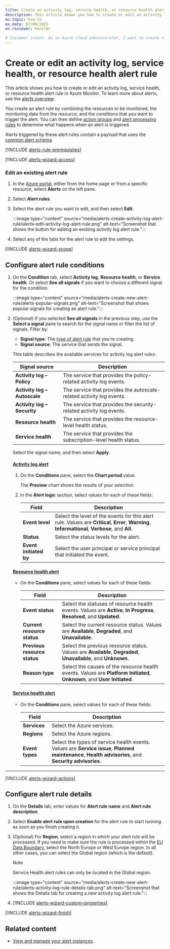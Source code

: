 ```yaml
---
title: Create an activity log, service health, or resource health alert rule
description: This article shows you how to create or edit an activity log, service health, or resource health alert rule in Azure Monitor.
ms.topic: how-to
ms.date: 07/09/2025
ms.reviewer: harelbr

# Customer intent: As an Azure cloud administrator, I want to create a new log search alert rule so that I can use a log search query to monitor the performance and availability of my resources.
---
```


# Create or edit an activity log, service health, or resource health alert rule

This article shows you how to create or edit an activity log, service health, or resource health alert rule in Azure Monitor. To learn more about alerts, see the [alerts overview](alerts-overview.md).

You create an alert rule by combining the resources to be monitored, the monitoring data from the resource, and the conditions that you want to trigger the alert. You can then define [action groups](./action-groups.md) and [alert processing rules](alerts-action-rules.md) to determine what happens when an alert is triggered.

Alerts triggered by these alert rules contain a payload that uses the [common alert schema](alerts-common-schema.md).

[!INCLUDE [alerts-rule-prerequisites](includes/alerts-rule-prerequisites.md)]

[!INCLUDE [alerts-wizard-access](includes/alerts-wizard-access.md)]

### Edit an existing alert rule

1. In the [Azure portal](https://portal.azure.com/), either from the home page or from a specific resource, select **Alerts** on the left pane.

1. Select **Alert rules**.

1. Select the alert rule you want to edit, and then select **Edit**.

    :::image type="content" source="media/alerts-create-activity-log-alert-rule/alerts-edit-activity-log-alert-rule.png" alt-text="Screenshot that shows the button for editing an existing activity log alert rule.":::

1. Select any of the tabs for the alert rule to edit the settings.

[!INCLUDE [alerts-wizard-scope](includes/alerts-wizard-scope.md)]

## Configure alert rule conditions

1. On the **Condition** tab, select **Activity log**, **Resource health**, or **Service health**. Or select **See all signals** if you want to choose a different signal for the condition.

    :::image type="content" source="media/alerts-create-new-alert-rule/alerts-popular-signals.png" alt-text="Screenshot that shows popular signals for creating an alert rule.":::

1. (Optional) If you selected **See all signals** in the previous step, use the **Select a signal** pane to search for the signal name or filter the list of signals. Filter by:

    * **Signal type**: The [type of alert rule](alerts-overview.md#types-of-alerts) that you're creating.
    * **Signal source**: The service that sends the signal.

    This table describes the available services for activity log alert rules:

    | Signal source                | Description                                                          |
    |------------------------------|----------------------------------------------------------------------|
    | **Activity log – Policy**    | The service that provides the policy-related activity log events.    |
    | **Activity log – Autoscale** | The service that provides the autoscale-related activity log events. |
    | **Activity log – Security**  | The service that provides the security-related activity log events.  |
    | **Resource health**          | The service that provides the resource-level health status.          |
    | **Service health**           | The service that provides the subscription-level health status.      |

    Select the signal name, and then select **Apply**.

    #### [Activity log alert](#tab/activity-log)

    1. On the **Conditions** pane, select the **Chart period** value.

        The **Preview** chart shows the results of your selection.

    1. In the **Alert logic** section, select values for each of these fields:

        | Field                  | Description                                                                                                                                       |
        |------------------------|---------------------------------------------------------------------------------------------------------------------------------------------------|
        | **Event level**        | Select the level of the events for this alert rule. Values are **Critical**, **Error**, **Warning**, **Informational**, **Verbose**, and **All**. |
        | **Status**             | Select the status levels for the alert.                                                                                                           |
        | **Event initiated by** | Select the user principal or service principal that initiated the event.                                                                          |

    #### [Resource health alert](#tab/resource-health)

    * On the **Conditions** pane, select values for each of these fields:

        | Field                        | Description                                                                                                              |
        |------------------------------|--------------------------------------------------------------------------------------------------------------------------|
        | **Event status**             | Select the statuses of resource health events. Values are **Active**, **In Progress**, **Resolved**, and **Updated**.    |
        | **Current resource status**  | Select the current resource status. Values are **Available**, **Degraded**, and **Unavailable**.                         |
        | **Previous resource status** | Select the previous resource status. Values are **Available**, **Degraded**, **Unavailable**, and **Unknown**.           |
        | **Reason type**              | Select the causes of the resource health events. Values are **Platform Initiated**, **Unknown**, and **User Initiated**. |
  
    #### [Service health alert](#tab/service-health)

    * On the **Conditions** pane, select values for each of these fields:

        | Field           | Description                                                                                                                                           |
        |-----------------|-------------------------------------------------------------------------------------------------------------------------------------------------------|
        | **Services**    | Select the Azure services.                                                                                                                            |
        | **Regions**     | Select the Azure regions.                                                                                                                             |
        | **Event types** | Select the types of service health events. Values are **Service issue**, **Planned maintenance**, **Health advisories**, and **Security advisories**. |

---

[!INCLUDE [alerts-wizard-actions](includes/alerts-wizard-actions.md)]

## Configure alert rule details

1. On the **Details** tab, enter values for **Alert rule name** and **Alert rule description**.

1. Select **Enable alert rule upon creation** for the alert rule to start running as soon as you finish creating it.

1. (Optional) For **Region**, select a region in which your alert rule will be processed. If you need to make sure the rule is processed within the [EU Data Boundary](/privacy/eudb/eu-data-boundary-learn), select the North Europe or West Europe region. In all other cases, you can select the Global region (which is the default).

    > [!NOTE]
    > Service Health alert rules can only be located in the Global region.

    :::image type="content" source="media/alerts-create-new-alert-rule/alerts-activity-log-rule-details-tab.png" alt-text="Screenshot that shows the Details tab for creating a new activity log alert rule.":::

1. [!INCLUDE [alerts-wizard-custom=properties](includes/alerts-wizard-custom-properties.md)]

[!INCLUDE [alerts-wizard-finish](includes/alerts-wizard-finish.md)]

## Related content

* [View and manage your alert instances](alerts-manage-alert-instances.md).

